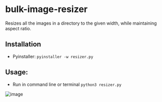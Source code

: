 # bulk-image-resizer
Resizes all the images in a directory to the given width, while maintaining aspect ratio.
## Installation
* Pyinstaller:
`
pyinstaller -w resizer.py
`

## Usage:
* Run in command line or terminal `python3 resizer.py`

![image](https://user-images.githubusercontent.com/91679392/152708993-ff9c8987-6289-4431-b3a9-081a7eea3d28.png)
